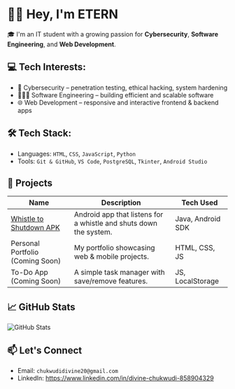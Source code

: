 # 👋🏾 Hey, I'm ETERN

🎓 I'm an IT student with a growing passion for **Cybersecurity**, **Software Engineering**, and **Web Development**.

## 💻 Tech Interests:
- 🔐 Cybersecurity – penetration testing, ethical hacking, system hardening
- 👨🏾‍💻 Software Engineering – building efficient and scalable software
- 🌐 Web Development – responsive and interactive frontend & backend apps

## 🛠 Tech Stack:
- Languages: `HTML`, `CSS`, `JavaScript`, `Python`
- Tools: `Git & GitHub`, `VS Code`, `PostgreSQL`, `Tkinter`, `Android Studio`

## 🚀 Projects
| Name | Description | Tech Used |
|------|-------------|-----------|
| [Whistle to Shutdown APK](https://github.com/divineChukwudi/WhistleShutdown) | Android app that listens for a whistle and shuts down the system. | Java, Android SDK |
| Personal Portfolio (Coming Soon) | My portfolio showcasing web & mobile projects. | HTML, CSS, JS |
| To-Do App (Coming Soon) | A simple task manager with save/remove features. | JS, LocalStorage |

## 📈 GitHub Stats
![GitHub Stats](https://github-readme-stats.vercel.app/api?username=your-username&show_icons=true&theme=tokyonight)

## 📫 Let's Connect
- Email: `chukwudidivine20@gmail.com`
- LinkedIn: https://www.linkedin.com/in/divine-chukwudi-858904329
